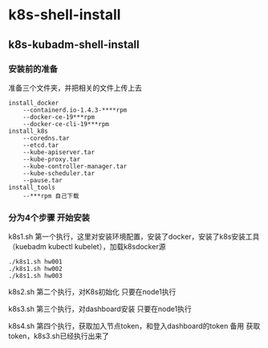 # k8s-shell-install

## k8s-kubadm-shell-install


### 安装前的准备

准备三个文件夹，并把相关的文件上传上去
```
install_docker
	--containerd.io-1.4.3-****rpm
	--docker-ce-19***rpm
	--docker-ce-cli-19***rpm
install_k8s
	--coredns.tar
	--etcd.tar
	--kube-apiserver.tar
	--kube-proxy.tar
	--kube-controller-manager.tar
	--kube-scheduler.tar
	--pause.tar
install_tools
	--***rpm 自己下载
```

### 分为4个步骤 开始安装


k8s1.sh 第一个执行，这里对安装环境配置，安装了docker，安装了k8s安装工具（kuebadm kubectl kubelet），加载k8sdocker源
```
./k8s1.sh hw001
./k8s1.sh hw002
./k8s1.sh hw003
```

k8s2.sh 第二个执行，对K8s初始化
只要在node1执行

k8s3.sh 第三个执行，对dashboard安装
只要在node1执行

k8s4.sh 第四个执行，获取加入节点token，和登入dashboard的token
备用 获取token，k8s3.sh已经执行出来了






